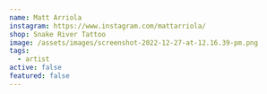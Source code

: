```yaml
---
name: Matt Arriola
instagram: https://www.instagram.com/mattarriola/
shop: Snake River Tattoo
image: /assets/images/screenshot-2022-12-27-at-12.16.39-pm.png
tags:
  - artist
active: false
featured: false
---
```

